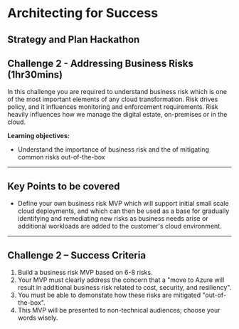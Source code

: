 # Architecting for Success

## Strategy and Plan Hackathon

## Challenge 2 - Addressing Business Risks (1hr30mins)

In this challenge you are required to understand business risk which is one of the most important elements of any cloud transformation. Risk drives policy, and it influences monitoring and enforcement requirements. Risk heavily influences how we manage the digital estate, on-premises or in the cloud.

**Learning objectives:**

- Understand the importance of business risk and the of mitigating common risks out-of-the-box

---

## Key Points to be covered

- Define your own business risk MVP which will support initial small scale cloud deployments, and which can then be used as a base for gradually identifying and remediating new risks as business needs arise or additional workloads are added to the customer's cloud environment.

---

## Challenge 2 – Success Criteria

1. Build a business risk MVP based on 6-8 risks.
2. Your MVP must clearly address the concern that a "move to Azure will result in additional business risk related to cost, security, and resiliency".
3. You must be able to demonstate how these risks are mitigated "out-of-the-box".
4. This MVP will be presented to non-technical audiences; choose your words wisely.
